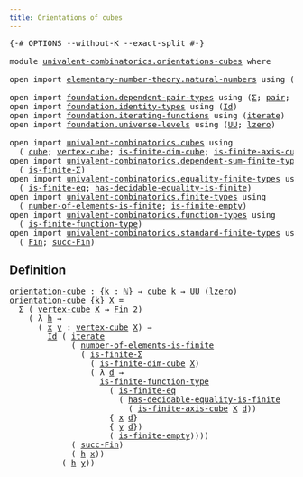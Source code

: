 ```yaml
---
title: Orientations of cubes
---
```


<pre class="Agda"><a id="47" class="Symbol">{-#</a> <a id="51" class="Keyword">OPTIONS</a> <a id="59" class="Pragma">--without-K</a> <a id="71" class="Pragma">--exact-split</a> <a id="85" class="Symbol">#-}</a>

<a id="90" class="Keyword">module</a> <a id="97" href="univalent-combinatorics.orientations-cubes.html" class="Module">univalent-combinatorics.orientations-cubes</a> <a id="140" class="Keyword">where</a>

<a id="147" class="Keyword">open</a> <a id="152" class="Keyword">import</a> <a id="159" href="elementary-number-theory.natural-numbers.html" class="Module">elementary-number-theory.natural-numbers</a> <a id="200" class="Keyword">using</a> <a id="206" class="Symbol">(</a><a id="207" href="elementary-number-theory.natural-numbers.html#1458" class="Datatype">ℕ</a><a id="208" class="Symbol">;</a> <a id="210" href="elementary-number-theory.natural-numbers.html#1479" class="InductiveConstructor">zero-ℕ</a><a id="216" class="Symbol">;</a> <a id="218" href="elementary-number-theory.natural-numbers.html#1492" class="InductiveConstructor">succ-ℕ</a><a id="224" class="Symbol">)</a>

<a id="227" class="Keyword">open</a> <a id="232" class="Keyword">import</a> <a id="239" href="foundation.dependent-pair-types.html" class="Module">foundation.dependent-pair-types</a> <a id="271" class="Keyword">using</a> <a id="277" class="Symbol">(</a><a id="278" href="foundation-core.dependent-pair-types.html#515" class="Record">Σ</a><a id="279" class="Symbol">;</a> <a id="281" href="foundation-core.dependent-pair-types.html#588" class="InductiveConstructor">pair</a><a id="285" class="Symbol">;</a> <a id="287" href="foundation-core.dependent-pair-types.html#605" class="Field">pr1</a><a id="290" class="Symbol">;</a> <a id="292" href="foundation-core.dependent-pair-types.html#617" class="Field">pr2</a><a id="295" class="Symbol">)</a>
<a id="297" class="Keyword">open</a> <a id="302" class="Keyword">import</a> <a id="309" href="foundation.identity-types.html" class="Module">foundation.identity-types</a> <a id="335" class="Keyword">using</a> <a id="341" class="Symbol">(</a><a id="342" href="foundation-core.identity-types.html#1767" class="Datatype">Id</a><a id="344" class="Symbol">)</a>
<a id="346" class="Keyword">open</a> <a id="351" class="Keyword">import</a> <a id="358" href="foundation.iterating-functions.html" class="Module">foundation.iterating-functions</a> <a id="389" class="Keyword">using</a> <a id="395" class="Symbol">(</a><a id="396" href="foundation.iterating-functions.html#1798" class="Function">iterate</a><a id="403" class="Symbol">)</a>
<a id="405" class="Keyword">open</a> <a id="410" class="Keyword">import</a> <a id="417" href="foundation.universe-levels.html" class="Module">foundation.universe-levels</a> <a id="444" class="Keyword">using</a> <a id="450" class="Symbol">(</a><a id="451" href="foundation-core.universe-levels.html#235" class="Primitive">UU</a><a id="453" class="Symbol">;</a> <a id="455" href="Agda.Primitive.html#764" class="Primitive">lzero</a><a id="460" class="Symbol">)</a>

<a id="463" class="Keyword">open</a> <a id="468" class="Keyword">import</a> <a id="475" href="univalent-combinatorics.cubes.html" class="Module">univalent-combinatorics.cubes</a> <a id="505" class="Keyword">using</a>
  <a id="513" class="Symbol">(</a> <a id="515" href="univalent-combinatorics.cubes.html#715" class="Function">cube</a><a id="519" class="Symbol">;</a> <a id="521" href="univalent-combinatorics.cubes.html#2202" class="Function">vertex-cube</a><a id="532" class="Symbol">;</a> <a id="534" href="univalent-combinatorics.cubes.html#1270" class="Function">is-finite-dim-cube</a><a id="552" class="Symbol">;</a> <a id="554" href="univalent-combinatorics.cubes.html#1990" class="Function">is-finite-axis-cube</a><a id="573" class="Symbol">)</a>
<a id="575" class="Keyword">open</a> <a id="580" class="Keyword">import</a> <a id="587" href="univalent-combinatorics.dependent-sum-finite-types.html" class="Module">univalent-combinatorics.dependent-sum-finite-types</a> <a id="638" class="Keyword">using</a>
  <a id="646" class="Symbol">(</a> <a id="648" href="univalent-combinatorics.dependent-sum-finite-types.html#2490" class="Function">is-finite-Σ</a><a id="659" class="Symbol">)</a>
<a id="661" class="Keyword">open</a> <a id="666" class="Keyword">import</a> <a id="673" href="univalent-combinatorics.equality-finite-types.html" class="Module">univalent-combinatorics.equality-finite-types</a> <a id="719" class="Keyword">using</a>
  <a id="727" class="Symbol">(</a> <a id="729" href="univalent-combinatorics.equality-finite-types.html#3342" class="Function">is-finite-eq</a><a id="741" class="Symbol">;</a> <a id="743" href="univalent-combinatorics.equality-finite-types.html#1988" class="Function">has-decidable-equality-is-finite</a><a id="775" class="Symbol">)</a>
<a id="777" class="Keyword">open</a> <a id="782" class="Keyword">import</a> <a id="789" href="univalent-combinatorics.finite-types.html" class="Module">univalent-combinatorics.finite-types</a> <a id="826" class="Keyword">using</a>
  <a id="834" class="Symbol">(</a> <a id="836" href="univalent-combinatorics.finite-types.html#13493" class="Function">number-of-elements-is-finite</a><a id="864" class="Symbol">;</a> <a id="866" href="univalent-combinatorics.finite-types.html#7584" class="Function">is-finite-empty</a><a id="881" class="Symbol">)</a>
<a id="883" class="Keyword">open</a> <a id="888" class="Keyword">import</a> <a id="895" href="univalent-combinatorics.function-types.html" class="Module">univalent-combinatorics.function-types</a> <a id="934" class="Keyword">using</a>
  <a id="942" class="Symbol">(</a> <a id="944" href="univalent-combinatorics.function-types.html#1212" class="Function">is-finite-function-type</a><a id="967" class="Symbol">)</a>
<a id="969" class="Keyword">open</a> <a id="974" class="Keyword">import</a> <a id="981" href="univalent-combinatorics.standard-finite-types.html" class="Module">univalent-combinatorics.standard-finite-types</a> <a id="1027" class="Keyword">using</a>
  <a id="1035" class="Symbol">(</a> <a id="1037" href="univalent-combinatorics.standard-finite-types.html#2149" class="Function">Fin</a><a id="1040" class="Symbol">;</a> <a id="1042" href="univalent-combinatorics.standard-finite-types.html#7668" class="Function">succ-Fin</a><a id="1050" class="Symbol">)</a>
</pre>
## Definition

<pre class="Agda"><a id="orientation-cube"></a><a id="1080" href="univalent-combinatorics.orientations-cubes.html#1080" class="Function">orientation-cube</a> <a id="1097" class="Symbol">:</a> <a id="1099" class="Symbol">{</a><a id="1100" href="univalent-combinatorics.orientations-cubes.html#1100" class="Bound">k</a> <a id="1102" class="Symbol">:</a> <a id="1104" href="elementary-number-theory.natural-numbers.html#1458" class="Datatype">ℕ</a><a id="1105" class="Symbol">}</a> <a id="1107" class="Symbol">→</a> <a id="1109" href="univalent-combinatorics.cubes.html#715" class="Function">cube</a> <a id="1114" href="univalent-combinatorics.orientations-cubes.html#1100" class="Bound">k</a> <a id="1116" class="Symbol">→</a> <a id="1118" href="foundation-core.universe-levels.html#235" class="Primitive">UU</a> <a id="1121" class="Symbol">(</a><a id="1122" href="Agda.Primitive.html#764" class="Primitive">lzero</a><a id="1127" class="Symbol">)</a>
<a id="1129" href="univalent-combinatorics.orientations-cubes.html#1080" class="Function">orientation-cube</a> <a id="1146" class="Symbol">{</a><a id="1147" href="univalent-combinatorics.orientations-cubes.html#1147" class="Bound">k</a><a id="1148" class="Symbol">}</a> <a id="1150" href="univalent-combinatorics.orientations-cubes.html#1150" class="Bound">X</a> <a id="1152" class="Symbol">=</a>
  <a id="1156" href="foundation-core.dependent-pair-types.html#515" class="Record">Σ</a> <a id="1158" class="Symbol">(</a> <a id="1160" href="univalent-combinatorics.cubes.html#2202" class="Function">vertex-cube</a> <a id="1172" href="univalent-combinatorics.orientations-cubes.html#1150" class="Bound">X</a> <a id="1174" class="Symbol">→</a> <a id="1176" href="univalent-combinatorics.standard-finite-types.html#2149" class="Function">Fin</a> <a id="1180" class="Number">2</a><a id="1181" class="Symbol">)</a>
    <a id="1187" class="Symbol">(</a> <a id="1189" class="Symbol">λ</a> <a id="1191" href="univalent-combinatorics.orientations-cubes.html#1191" class="Bound">h</a> <a id="1193" class="Symbol">→</a>
      <a id="1201" class="Symbol">(</a> <a id="1203" href="univalent-combinatorics.orientations-cubes.html#1203" class="Bound">x</a> <a id="1205" href="univalent-combinatorics.orientations-cubes.html#1205" class="Bound">y</a> <a id="1207" class="Symbol">:</a> <a id="1209" href="univalent-combinatorics.cubes.html#2202" class="Function">vertex-cube</a> <a id="1221" href="univalent-combinatorics.orientations-cubes.html#1150" class="Bound">X</a><a id="1222" class="Symbol">)</a> <a id="1224" class="Symbol">→</a>
        <a id="1234" href="foundation-core.identity-types.html#1767" class="Datatype">Id</a> <a id="1237" class="Symbol">(</a> <a id="1239" href="foundation.iterating-functions.html#1798" class="Function">iterate</a>
             <a id="1260" class="Symbol">(</a> <a id="1262" href="univalent-combinatorics.finite-types.html#13493" class="Function">number-of-elements-is-finite</a>
               <a id="1306" class="Symbol">(</a> <a id="1308" href="univalent-combinatorics.dependent-sum-finite-types.html#2490" class="Function">is-finite-Σ</a>
                 <a id="1337" class="Symbol">(</a> <a id="1339" href="univalent-combinatorics.cubes.html#1270" class="Function">is-finite-dim-cube</a> <a id="1358" href="univalent-combinatorics.orientations-cubes.html#1150" class="Bound">X</a><a id="1359" class="Symbol">)</a>
                 <a id="1378" class="Symbol">(</a> <a id="1380" class="Symbol">λ</a> <a id="1382" href="univalent-combinatorics.orientations-cubes.html#1382" class="Bound">d</a> <a id="1384" class="Symbol">→</a>
                   <a id="1405" href="univalent-combinatorics.function-types.html#1212" class="Function">is-finite-function-type</a>
                     <a id="1450" class="Symbol">(</a> <a id="1452" href="univalent-combinatorics.equality-finite-types.html#3342" class="Function">is-finite-eq</a>
                       <a id="1488" class="Symbol">(</a> <a id="1490" href="univalent-combinatorics.equality-finite-types.html#1988" class="Function">has-decidable-equality-is-finite</a>
                         <a id="1548" class="Symbol">(</a> <a id="1550" href="univalent-combinatorics.cubes.html#1990" class="Function">is-finite-axis-cube</a> <a id="1570" href="univalent-combinatorics.orientations-cubes.html#1150" class="Bound">X</a> <a id="1572" href="univalent-combinatorics.orientations-cubes.html#1382" class="Bound">d</a><a id="1573" class="Symbol">))</a>
                     <a id="1597" class="Symbol">{</a> <a id="1599" href="univalent-combinatorics.orientations-cubes.html#1203" class="Bound">x</a> <a id="1601" href="univalent-combinatorics.orientations-cubes.html#1382" class="Bound">d</a><a id="1602" class="Symbol">}</a>
                     <a id="1625" class="Symbol">{</a> <a id="1627" href="univalent-combinatorics.orientations-cubes.html#1205" class="Bound">y</a> <a id="1629" href="univalent-combinatorics.orientations-cubes.html#1382" class="Bound">d</a><a id="1630" class="Symbol">})</a>
                     <a id="1654" class="Symbol">(</a> <a id="1656" href="univalent-combinatorics.finite-types.html#7584" class="Function">is-finite-empty</a><a id="1671" class="Symbol">))))</a>
             <a id="1689" class="Symbol">(</a> <a id="1691" href="univalent-combinatorics.standard-finite-types.html#7668" class="Function">succ-Fin</a><a id="1699" class="Symbol">)</a>
             <a id="1714" class="Symbol">(</a> <a id="1716" href="univalent-combinatorics.orientations-cubes.html#1191" class="Bound">h</a> <a id="1718" href="univalent-combinatorics.orientations-cubes.html#1203" class="Bound">x</a><a id="1719" class="Symbol">))</a>
           <a id="1733" class="Symbol">(</a> <a id="1735" href="univalent-combinatorics.orientations-cubes.html#1191" class="Bound">h</a> <a id="1737" href="univalent-combinatorics.orientations-cubes.html#1205" class="Bound">y</a><a id="1738" class="Symbol">))</a>
</pre>